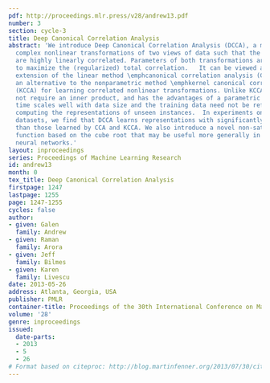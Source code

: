 ```yaml
---
pdf: http://proceedings.mlr.press/v28/andrew13.pdf
number: 3
section: cycle-3
title: Deep Canonical Correlation Analysis
abstract: 'We introduce Deep Canonical Correlation Analysis (DCCA), a method to learn
  complex nonlinear transformations of two views of data such that the resulting representations
  are highly linearly correlated. Parameters of both transformations are jointly learned
  to maximize the (regularized) total correlation.   It can be viewed as a nonlinear
  extension of the linear method \emphcanonical correlation analysis (CCA).  It is
  an alternative to the nonparametric method \emphkernel canonical correlation analysis
  (KCCA) for learning correlated nonlinear transformations. Unlike KCCA, DCCA does
  not require an inner product, and has the advantages of a parametric method: training
  time scales well with data size and the training data need not be referenced when
  computing the representations of unseen instances.  In experiments on two real-world
  datasets, we find that DCCA learns representations with significantly higher correlation
  than those learned by CCA and KCCA. We also introduce a novel non-saturating sigmoid
  function based on the cube root that may be useful more generally in feedforward
  neural networks.'
layout: inproceedings
series: Proceedings of Machine Learning Research
id: andrew13
month: 0
tex_title: Deep Canonical Correlation Analysis
firstpage: 1247
lastpage: 1255
page: 1247-1255
cycles: false
author:
- given: Galen
  family: Andrew
- given: Raman
  family: Arora
- given: Jeff
  family: Bilmes
- given: Karen
  family: Livescu
date: 2013-05-26
address: Atlanta, Georgia, USA
publisher: PMLR
container-title: Proceedings of the 30th International Conference on Machine Learning
volume: '28'
genre: inproceedings
issued:
  date-parts:
  - 2013
  - 5
  - 26
# Format based on citeproc: http://blog.martinfenner.org/2013/07/30/citeproc-yaml-for-bibliographies/
---
```

